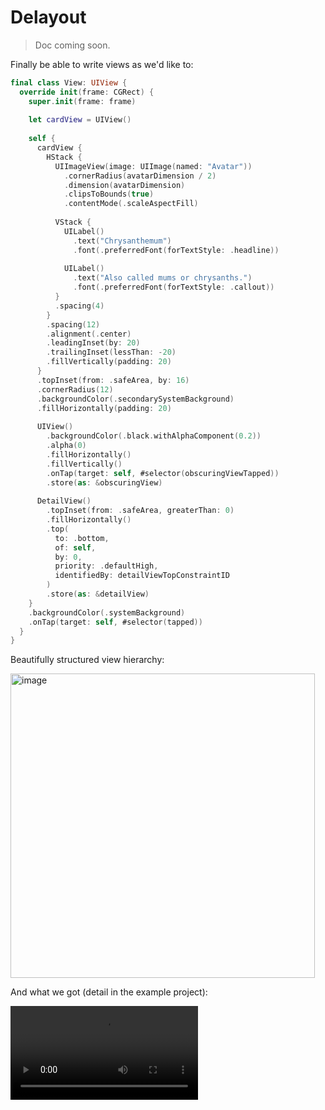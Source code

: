 # Delayout

> Doc coming soon.

Finally be able to write views as we'd like to:

```Swift
final class View: UIView {
  override init(frame: CGRect) {
    super.init(frame: frame)
    
    let cardView = UIView()
    
    self {
      cardView {
        HStack {
          UIImageView(image: UIImage(named: "Avatar"))
            .cornerRadius(avatarDimension / 2)
            .dimension(avatarDimension)
            .clipsToBounds(true)
            .contentMode(.scaleAspectFill)
          
          VStack {
            UILabel()
              .text("Chrysanthemum")
              .font(.preferredFont(forTextStyle: .headline))
            
            UILabel()
              .text("Also called mums or chrysanths.")
              .font(.preferredFont(forTextStyle: .callout))
          }
          .spacing(4)
        }
        .spacing(12)
        .alignment(.center)
        .leadingInset(by: 20)
        .trailingInset(lessThan: -20)
        .fillVertically(padding: 20)
      }
      .topInset(from: .safeArea, by: 16)
      .cornerRadius(12)
      .backgroundColor(.secondarySystemBackground)
      .fillHorizontally(padding: 20)
      
      UIView()
        .backgroundColor(.black.withAlphaComponent(0.2))
        .alpha(0)
        .fillHorizontally()
        .fillVertically()
        .onTap(target: self, #selector(obscuringViewTapped))
        .store(as: &obscuringView)
      
      DetailView()
        .topInset(from: .safeArea, greaterThan: 0)
        .fillHorizontally()
        .top(
          to: .bottom,
          of: self,
          by: 0,
          priority: .defaultHigh,
          identifiedBy: detailViewTopConstraintID
        )
        .store(as: &detailView)
    }
    .backgroundColor(.systemBackground)
    .onTap(target: self, #selector(tapped))
  }
}
```

Beautifully structured view hierarchy:

<img width="487" alt="image" src="https://user-images.githubusercontent.com/12840982/121811116-e50d9c80-cc95-11eb-968c-8f50b0dd675b.png">

And what we got (detail in the example project):

<video src="https://user-images.githubusercontent.com/12840982/121810785-b93de700-cc94-11eb-8e6c-b22ab760b824.mp4"><video/>


